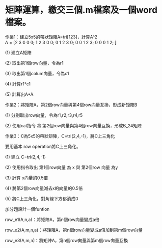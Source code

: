 # 矩陣運算，繳交三個.m檔案及一個word檔案。 

作業1：建立5x5的帶狀矩陣A=tri[123]，計算A^2 <br/>
A = [2 3 0 0 0; 1 2 3 0 0; 0 1 2 3 0; 0 0 1 2 3; 0 0 0 1 2; ] 

(1) 建立A矩陣 

(2) 取出第1個row向量，令為r1

 (3) 取出第1個colum向量，令為c1

 (4) 計算r1*c1 

(5) 計算出A*A 



作業2：將矩陣A，第2個row向量與第4個row向量互換，形成新矩陣B

 (1) 分別取出row向量，令為r1,r2,r3,r4,r5 

(2) 使用cat指令 將 第2個row向量與第4個row向量互換，形成B_24矩陣 



作業3：C為5x5的帶狀矩陣，C=tri(2,4,-1)，將C上三角化 

要用基本 row operation將C上三角化。

(1) 建立 C=tri(2,4,-1)

(2) 使用指令取出 第1個row向量 為 x 與 第2個row 向量 為y 

(3) 計算 x向量的0.5倍 

(4) 將第2個row向量減去x的向量的0.5倍 

(5) 將C上三角化，對角線下方都消成0 



加分題設計一個funtion 

row_e1(A,n,a)：將矩陣A，第n個row向量變成a倍 

row_e2(A,m,n,a)：將矩陣A，第n個row向量變成a倍加到第m個row向量 

row_e3(A,m,n)：將矩陣A，第n個row向量與第m個row向量互換
